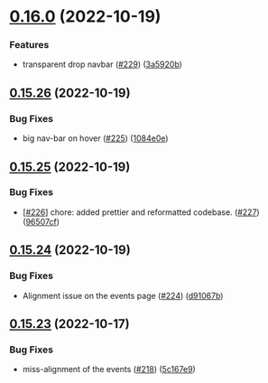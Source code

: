 # [0.16.0](https://github.com/thecyberworld/thecyberhub.org/compare/v0.15.26...v0.16.0) (2022-10-19)


### Features

* transparent drop navbar ([#229](https://github.com/thecyberworld/thecyberhub.org/issues/229)) ([3a5920b](https://github.com/thecyberworld/thecyberhub.org/commit/3a5920bd567be3423b22078a38bdd4ed333da276))



## [0.15.26](https://github.com/thecyberworld/thecyberhub.org/compare/v0.15.25...v0.15.26) (2022-10-19)


### Bug Fixes

* big nav-bar on hover ([#225](https://github.com/thecyberworld/thecyberhub.org/issues/225)) ([1084e0e](https://github.com/thecyberworld/thecyberhub.org/commit/1084e0e2b1c089ae896dcf910cda5f30ad6f3a5a))



## [0.15.25](https://github.com/thecyberworld/thecyberhub.org/compare/v0.15.24...v0.15.25) (2022-10-19)


### Bug Fixes

* [[#226](https://github.com/thecyberworld/thecyberhub.org/issues/226)] chore: added prettier and reformatted codebase. ([#227](https://github.com/thecyberworld/thecyberhub.org/issues/227)) ([96507cf](https://github.com/thecyberworld/thecyberhub.org/commit/96507cf726d8de224bb9d38c7c5e9c3d1adce920))



## [0.15.24](https://github.com/thecyberworld/thecyberhub.org/compare/v0.15.23...v0.15.24) (2022-10-19)


### Bug Fixes

* Alignment issue on the events page ([#224](https://github.com/thecyberworld/thecyberhub.org/issues/224)) ([d91067b](https://github.com/thecyberworld/thecyberhub.org/commit/d91067b35a17f5f1b1010f604f0690f0b2f93441))



## [0.15.23](https://github.com/thecyberworld/thecyberhub.org/compare/v0.15.22...v0.15.23) (2022-10-17)


### Bug Fixes

* miss-alignment of the events ([#218](https://github.com/thecyberworld/thecyberhub.org/issues/218)) ([5c167e9](https://github.com/thecyberworld/thecyberhub.org/commit/5c167e99286293361efd6609f58cd1f6efc1c567))



